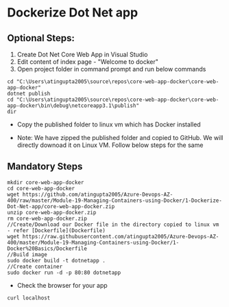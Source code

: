 # Dockerize Dot Net app

## Optional Steps:
1. Create Dot Net Core Web App in Visual Studio
1. Edit content of index page - "Welcome to docker"
1. Open project folder in command prompt and run below commands
```
cd "C:\Users\atingupta2005\source\repos\core-web-app-docker\core-web-app-docker"
dotnet publish
cd "C:\Users\atingupta2005\source\repos\core-web-app-docker\core-web-app-docker\bin\debug\netcoreapp3.1\publish"
dir
```

- Copy the published folder to linux vm which has Docker installed

- Note: We have zipped the published folder and copied to GitHub. We will directly downoad it on Linux VM. Follow below steps for the same

## Mandatory Steps
```
mkdir core-web-app-docker
cd core-web-app-docker
wget https://github.com/atingupta2005/Azure-Devops-AZ-400/raw/master/Module-19-Managing-Containers-using-Docker/1-Dockerize-Dot-Net-app/core-web-app-docker.zip
unzip core-web-app-docker.zip
rm core-web-app-docker.zip
//Create/Download our Docker file in the directory copied to linux vm - refer [Dockerfile](Dockerfile)
wget https://raw.githubusercontent.com/atingupta2005/Azure-Devops-AZ-400/master/Module-19-Managing-Containers-using-Docker/1-Docker%20Basics/Dockerfile
//Build image
sudo docker build -t dotnetapp .
//Create container
sudo docker run -d -p 80:80 dotnetapp
```

- Check the browser for your app
```
curl localhost
```
